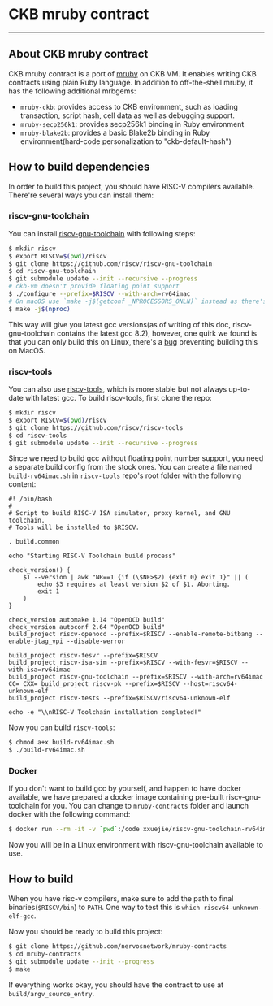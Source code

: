 # CKB mruby contract

---

## About CKB mruby contract

CKB mruby contract is a port of [mruby](https://github.com/mruby/mruby) on CKB VM. It enables writing CKB contracts using plain Ruby language. In addition to off-the-shell mruby, it has the following additional mrbgems:

* `mruby-ckb`: provides access to CKB environment, such as loading transaction, script hash, cell data as well as debugging support.
* `mruby-secp256k1`: provides secp256k1 binding in Ruby environment
* `mruby-blake2b`: provides a basic Blake2b binding in Ruby environment(hard-code personalization to "ckb-default-hash")

## How to build dependencies

In order to build this project, you should have RISC-V compilers available. There're several ways you can install them:

### riscv-gnu-toolchain

You can install [riscv-gnu-toolchain](https://github.com/riscv/riscv-gnu-toolchain) with following steps:

```bash
$ mkdir riscv
$ export RISCV=$(pwd)/riscv
$ git clone https://github.com/riscv/riscv-gnu-toolchain
$ cd riscv-gnu-toolchain
$ git submodule update --init --recursive --progress
# ckb-vm doesn't provide floating point support
$ ./configure --prefix=$RISCV --with-arch=rv64imac
# On macOS use `make -j$(getconf _NPROCESSORS_ONLN)` instead as there's no nproc command
$ make -j$(nproc)
```

This way will give you latest gcc versions(as of writing of this doc, riscv-gnu-toolchain contains the latest gcc 8.2), however, one quirk we found is that you can only build this on Linux, there's a [bug](https://gcc.gnu.org/bugzilla/show_bug.cgi?id=86724) preventing building this on MacOS.

### riscv-tools

You can also use [riscv-tools](https://github.com/riscv/riscv-tools), which is more stable but not always up-to-date with latest gcc. To build riscv-tools, first clone the repo:

```bash
$ mkdir riscv
$ export RISCV=$(pwd)/riscv
$ git clone https://github.com/riscv/riscv-tools
$ cd riscv-tools
$ git submodule update --init --recursive --progress
```

Since we need to build gcc without floating point number support, you need a separate build config from the stock ones. You can create a file named `build-rv64imac.sh` in `riscv-tools` repo's root folder with the following content:

```
#! /bin/bash
#
# Script to build RISC-V ISA simulator, proxy kernel, and GNU toolchain.
# Tools will be installed to $RISCV.

. build.common

echo "Starting RISC-V Toolchain build process"

check_version() {
    $1 --version | awk "NR==1 {if (\$NF>$2) {exit 0} exit 1}" || (
        echo $3 requires at least version $2 of $1. Aborting.
        exit 1
    )
}

check_version automake 1.14 "OpenOCD build"
check_version autoconf 2.64 "OpenOCD build"
build_project riscv-openocd --prefix=$RISCV --enable-remote-bitbang --enable-jtag_vpi --disable-werror

build_project riscv-fesvr --prefix=$RISCV
build_project riscv-isa-sim --prefix=$RISCV --with-fesvr=$RISCV --with-isa=rv64imac
build_project riscv-gnu-toolchain --prefix=$RISCV --with-arch=rv64imac
CC= CXX= build_project riscv-pk --prefix=$RISCV --host=riscv64-unknown-elf
build_project riscv-tests --prefix=$RISCV/riscv64-unknown-elf

echo -e "\\nRISC-V Toolchain installation completed!"
```

Now you can build `riscv-tools`:

```bash
$ chmod a+x build-rv64imac.sh
$ ./build-rv64imac.sh
```

### Docker

If you don't want to build gcc by yourself, and happen to have docker available, we have prepared a docker image containing pre-built riscv-gnu-toolchain for you. You can change to `mruby-contracts` folder and launch docker with the following command:

```bash
$ docker run --rm -it -v `pwd`:/code xxuejie/riscv-gnu-toolchain-rv64imac bash
```

Now you will be in a Linux environment with riscv-gnu-toolchain available to use.

## How to build

When you have risc-v compilers, make sure to add the path to final binaries(`$RISCV/bin`) to `PATH`. One way to test this is `which riscv64-unknown-elf-gcc`.

Now you should be ready to build this project:

```bash
$ git clone https://github.com/nervosnetwork/mruby-contracts
$ cd mruby-contracts
$ git submodule update --init --progress
$ make
```

If everything works okay, you should have the contract to use at `build/argv_source_entry`.

